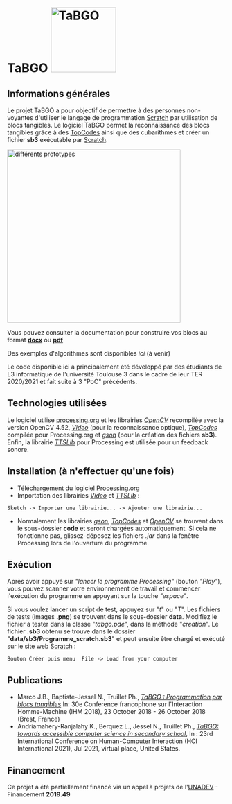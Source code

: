# TaBGO <img src="https://github.com/truillet/tabgo_be/blob/main/documentation/images/tabgo.png" width=150 alt="TaBGO">

## Informations générales
Le projet TaBGO a pour objectif de permettre à des personnes non-voyantes d'utiliser le langage de programmation [Scratch](https://scratch.mit.edu) par utilisation de blocs tangibles.
Le logiciel TaBGO permet la reconnaissance des blocs tangibles grâce à des [TopCodes](https://github.com/truillet/TopCodes) ainsi que des cubarithmes et créer un fichier **sb3** exécutable par [Scratch](https://scratch.mit.edu).

<img src="https://github.com/truillet/tabgo_be/blob/main/documentation/images/blocks.jpg" width=400 alt="différents prototypes">

Vous pouvez consulter la documentation pour construire vos blocs au format **[docx](https://github.com/truillet/tabgo/blob/main/documentation/TaBGO_blocs_Scratch.docx)** ou **[pdf](https://github.com/truillet/tabgo/blob/main/documentation/TaBGO_blocs_Scratch.pdf)**

Des exemples d'algorithmes sont disponibles *ici* (à venir)

Le code disponible ici a principalement été développé par des étudiants de L3 informatique de l'université Toulouse 3 dans le cadre de leur TER 2020/2021 et fait suite à 3 "PoC" précédents.

## Technologies utilisées
Le logiciel utilise [processing.org](https://www.processing.org) et les librairies *[OpenCV](https://github.com/truillet/tabgo/blob/main/code/opencv_processing4.52.jar)* recompilée avec la version OpenCV 4.52, *[Video](https://github.com/processing/processing-video)* (pour la reconnaissance optique), *[TopCodes](https://github.com/truillet/TopCodes)* compilée pour Processing.org et *[gson](https://github.com/google/gson)* (pour la création des fichiers **sb3**).
Enfin, la librairie *[TTSLib](https://www.local-guru.net/blog/pages/ttslib)* pour Processing est utilisée pour un feedback sonore.

## Installation (à n'effectuer qu'une fois)
* Téléchargement du logiciel [Processing.org](https://processing.org/download)
* Importation des librairies *[Video](https://github.com/processing/processing-video)* et *[TTSLib](https://www.local-guru.net/blog/pages/ttslib)* : 

`Sketch -> Importer une librairie... -> Ajouter une librairie...`
* Normalement les librairies *[gson](https://github.com/google/gson)*, *[TopCodes](https://github.com/truillet/TopCodes)* et *[OpenCV](https://github.com/truillet/tabgo/blob/main/code/opencv_processing4.52.jar)* se trouvent dans le sous-dossier **code** et seront chargées automatiquement. Si cela ne fonctionne pas, glissez-déposez les fichiers *.jar* dans la fenêtre Processing lors de l'ouverture du programme.

## Exécution
Après avoir appuyé sur *"lancer le programme Processing"* (bouton *"Play"*), vous pouvez scanner votre environnement de travail et commencer l'exécution du programme en appuyant sur la touche *"espace"*.

Si vous voulez lancer un script de test, appuyez sur *"t*" ou "*T*". Les fichiers de tests (images **.png**) se trouvent dans le sous-dossier **data**. Modifiez le fichier à tester dans la classe "*tabgo.pde*", dans la méthode "*creation*".
Le fichier **.sb3** obtenu se trouve dans le dossier "**data/sb3/Programme_scratch.sb3**" et peut ensuite être chargé et exécuté sur le site web [Scratch](https://scratch.mit.edu) : 

`Bouton Créer puis menu  File -> Load from your computer`

## Publications
* Marco J.B., Baptiste-Jessel N., Truillet Ph., *[TaBGO : Programmation par blocs tangibles](https://hal.archives-ouvertes.fr/hal-02181953)* In: 30e Conference francophone sur l'Interaction Homme-Machine (IHM 2018), 23 October 2018 - 26 October 2018 (Brest, France)
* Andriamahery-Ranjalahy K., Berquez L., Jessel N., Truillet Ph., *[TaBGO: towards accessible computer science in secondary school](https://hal.archives-ouvertes.fr/hal-03168307v1)*, In : 23rd International Conference on Human-Computer Interaction (HCI International 2021), Jul 2021, virtual place, United States.

## Financement
Ce projet a été partiellement financé via un appel à projets de l'[UNADEV](https://www.unadev.com/nos-missions/appel-a-projets) - Financement **2019.49** 
